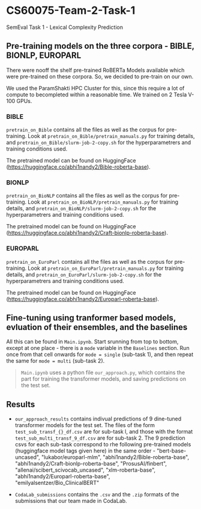 # CS60075-Team-2-Task-1
 SemEval Task 1 - Lexical Complexity Prediction

## Pre-training models on the three corpora - BIBLE, BIONLP, EUROPARL

There were nooff the shelf pre-trained RoBERTa Models available which were pre-trained on these corpora. So, we decided to pre-train on our own.

We used the ParamShakti HPC Cluster for this, since this require a lot of compute to becompleted within a reasonable time. We trained on 2 Tesla V-100 GPUs.

### BIBLE

`pretrain_on_Bible` contains all the files as well as the corpus for pre-training. Look at `pretrain_on_Bible/pretrain_manuals.py` for training details, and  `pretrain_on_Bible/slurm-job-2-copy.sh` for the hyperparametrers and training conditions used.

The pretrained model can be found on HuggingFace (https://huggingface.co/abhi1nandy2/Bible-roberta-base).

### BIONLP

`pretrain_on_BioNLP` contains all the files as well as the corpus for pre-training. Look at `pretrain_on_BioNLP/pretrain_manuals.py` for training details, and  `pretrain_on_BioNLP/slurm-job-2-copy.sh` for the hyperparametrers and training conditions used.

The pretrained model can be found on HuggingFace (https://huggingface.co/abhi1nandy2/Craft-bionlp-roberta-base).

### EUROPARL

`pretrain_on_EuroParl` contains all the files as well as the corpus for pre-training. Look at `pretrain_on_EuroParl/pretrain_manuals.py` for training details, and  `pretrain_on_EuroParl/slurm-job-2-copy.sh` for the hyperparametrers and training conditions used.

The pretrained model can be found on HuggingFace (https://huggingface.co/abhi1nandy2/Europarl-roberta-base).

## Fine-tuning using tranformer based models, evluation of their ensembles, and the baselines

All this can be found in `Main.ipynb`. Start srunning from top to bottom, except at one place - there is a `mode` variable in the `Baselines` section. Run once from that cell onwards for `mode = single` (sub-task 1), and then repeat the same for `mode = multi` (sub-task 2).

> `Main.ipynb` uses a python file `our_approach.py`, which contains the part for training the transformer models, and saving predictions on the test set.

## Results

- `our_approach_results` contains indivual predictions of 9 dine-tuned transformer models for the test set. The files of the form `test_sub_transf_{}_df.csv` are for sub-task l, and those with the format `test_sub_multi_transf_9_df.csv` are for sub-task 2. The 9 prediction csvs for each sub-task correspond to rhe following pre-trained models (huggingface model tags given here) in the same order -
"bert-base-uncased", "lukabor/europarl-mlm", "abhi1nandy2/Bible-roberta-base", "abhi1nandy2/Craft-bionlp-roberta-base", "ProsusAI/finbert", "allenai/scibert_scivocab_uncased", "xlm-roberta-base", "abhi1nandy2/Europarl-roberta-base", "emilyalsentzer/Bio_ClinicalBERT"

- `CodaLab_submissions` contains the `.csv` and the `.zip` formats of the submissions that our team made in CodaLab.
